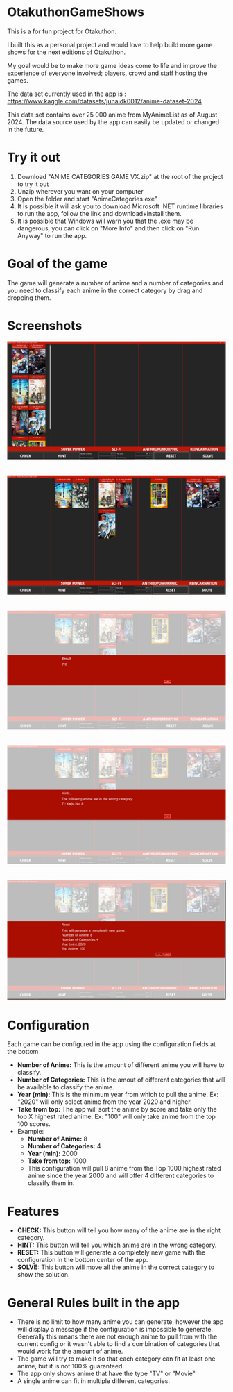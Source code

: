 # OtakuthonGameShows

This is a for fun project for Otakuthon.

I built this as a personal project and would love to help build more game shows for the next editions of Otakuthon.

My goal would be to make more game ideas come to life and improve the experience of everyone involved; players, crowd and staff hosting the games.

The data set currently used in the app is : https://www.kaggle.com/datasets/junaidk0012/anime-dataset-2024

This data set contains over 25 000 anime from MyAnimeList as of August 2024. The data source used by the app can easily be updated or changed in the future.

# Try it out
1. Download "ANIME CATEGORIES GAME VX.zip" at the root of the project to try it out
1. Unzip wherever you want on your computer
1. Open the folder and start "AnimeCategories.exe"
1. It is possible it will ask you to download Microsoft .NET runtime libraries to run the app, follow the link and download+install them.
1. It is possible that Windows will warn you that the .exe may be dangerous, you can click on "More Info" and then click on "Run Anyway" to run the app.

# Goal of the game
The game will generate a number of anime and a number of categories and you need to classify each anime in the correct category by drag and dropping them.

# Screenshots
![](./screenshots/screenshot1.png)<br/><br/><br/>
![](./screenshots/screenshot2.png)<br/><br/><br/>
![](./screenshots/screenshot3.png)<br/><br/><br/>
![](./screenshots/screenshot4.png)<br/><br/><br/>
![](./screenshots/screenshot5.png)

# Configuration
Each game can be configured in the app using the configuration fields at the bottom
* **Number of Anime:** This is the amount of different anime you will have to classify.
* **Number of Categories:** This is the amout of different categories that will be available to classify the anime.
* **Year (min):** This is the minimum year from which to pull the anime. Ex: "2020" will only select anime from the year 2020 and higher.
* **Take from top:** The app will sort the anime by score and take only the top X highest rated anime. Ex: "100" will only take anime from the top 100 scores.
* Example:
    * **Number of Anime:** 8
    * **Number of Categories:** 4
    * **Year (min):** 2000
    * **Take from top:** 1000
    * This configuration will pull 8 anime from the Top 1000 highest rated anime since the year 2000 and will offer 4 different categories to classify them in.

# Features
* **CHECK:** This button will tell you how many of the anime are in the right category.
* **HINT:** This button will tell you which anime are in the wrong category.
* **RESET:** This button will generate a completely new game with the configuration in the bottom center of the app.
* **SOLVE:** This button will move all the anime in the correct category to show the solution.

# General Rules built in the app
* There is no limit to how many anime you can generate, however the app will display a message if the configuration is impossible to generate. Generally this means there are not enough anime to pull from with the current config or it wasn't able to find a combination of categories that would work for the amount of anime.
* The game will try to make it so that each category can fit at least one anime, but it is not 100% guaranteed.
* The app only shows anime that have the type "TV" or "Movie"
* A single anime can fit in multiple different categories.

